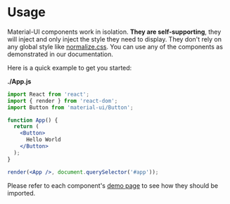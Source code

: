 # Usage

Material-UI components work in isolation.
**They are self-supporting**, they will inject and only inject the style they need to display.
They don't rely on any global style like [normalize.css](https://github.com/necolas/normalize.css/).
You can use any of the components as demonstrated in our documentation.

Here is a quick example to get you started:

**./App.js**
```jsx
import React from 'react';
import { render } from 'react-dom';
import Button from 'material-ui/Button';

function App() {
  return (
    <Button>
      Hello World
    </Button>
  );
}

render(<App />, document.querySelector('#app'));
```

Please refer to each component's [demo page](/component-demos) to see how they should be imported.

